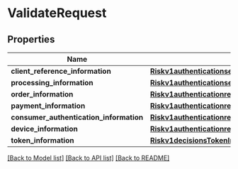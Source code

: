 # ValidateRequest

## Properties
Name | Type | Description | Notes
------------ | ------------- | ------------- | -------------
**client_reference_information** | [**Riskv1authenticationsetupsClientReferenceInformation**](Riskv1authenticationsetupsClientReferenceInformation.md) |  | [optional] 
**processing_information** | [**Riskv1authenticationsetupsProcessingInformation**](Riskv1authenticationsetupsProcessingInformation.md) |  | [optional] 
**order_information** | [**Riskv1authenticationresultsOrderInformation**](Riskv1authenticationresultsOrderInformation.md) |  | [optional] 
**payment_information** | [**Riskv1authenticationresultsPaymentInformation**](Riskv1authenticationresultsPaymentInformation.md) |  | [optional] 
**consumer_authentication_information** | [**Riskv1authenticationresultsConsumerAuthenticationInformation**](Riskv1authenticationresultsConsumerAuthenticationInformation.md) |  | [optional] 
**device_information** | [**Riskv1authenticationresultsDeviceInformation**](Riskv1authenticationresultsDeviceInformation.md) |  | [optional] 
**token_information** | [**Riskv1decisionsTokenInformation**](Riskv1decisionsTokenInformation.md) |  | [optional] 

[[Back to Model list]](../README.md#documentation-for-models) [[Back to API list]](../README.md#documentation-for-api-endpoints) [[Back to README]](../README.md)


